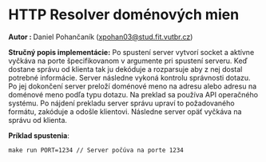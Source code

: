 # HTTP Resolver doménových mien
<b> Autor : </b> Daniel Pohančaník (xpohan03@stud.fit.vutbr.cz)

<b>Stručný popis implementácie:</b>
Po spustení server vytvorí socket a aktívne vyčkáva na porte špecifikovanom v argumente pri spustení serveru. Keď dostane správu od klienta tak ju dekóduje a rozparsuje aby z nej dostal potrebné informácie. Server následne vykoná kontrolu správnosti dotazu. Po jej dokončení server preloží doménové meno na adresu alebo adresu na doménové meno podľa typu dotazu. Na preklad sa používa API operačného systému. Po nájdení prekladu server správu upraví to požadovaného formátu, zakóduje a odošle klientovi. Následne server opäť vyčkáva na správu od klienta.

<b>Príklad spustenia</b>:

	
    make run PORT=1234 // Server počúva na porte 1234


